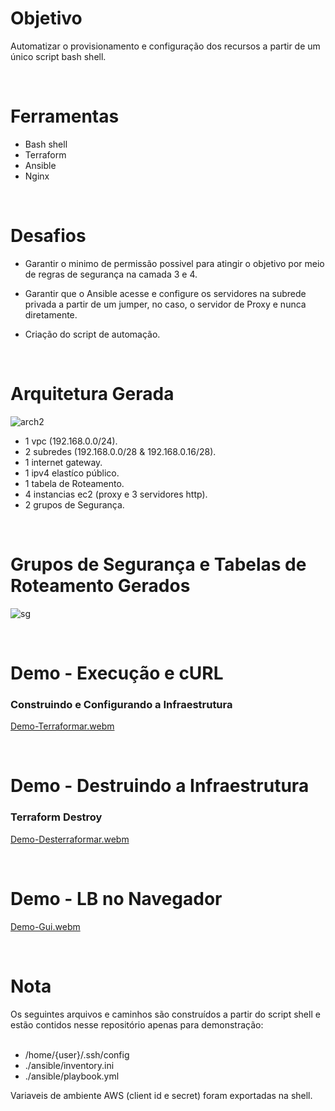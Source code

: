 <h1>Objetivo</h1>
<p>Automatizar o provisionamento e configuração dos recursos a partir de um único script bash shell.</p>

</br>
<h1>Ferramentas</h1>

- Bash shell
- Terraform
- Ansible
- Nginx

</br>
<h1>Desafios</h1>

- Garantir o minimo de permissão possivel para atingir o objetivo por meio de regras de segurança na camada 3 e 4.

- Garantir que o Ansible acesse e configure os servidores na subrede privada a partir de um jumper, no caso, o servidor de Proxy e nunca diretamente.

- Criação do script de automação.

</br>
<h1>Arquitetura Gerada</h1>

![arch2](https://github.com/user-attachments/assets/95bcb45b-1121-4bea-9638-30b3b5d6f937)


- 1 vpc (192.168.0.0/24).
- 2 subredes (192.168.0.0/28 & 192.168.0.16/28).
- 1 internet gateway.
- 1 ipv4 elastíco público.
- 1 tabela de Roteamento.
- 4 instancias ec2 (proxy e 3 servidores http).
- 2 grupos de Segurança.

</br>
<h1>Grupos de Segurança e Tabelas de Roteamento Gerados</h1>

![sg](https://github.com/user-attachments/assets/de4aa2a6-2923-49e1-af59-5a5549b951a0)


</br>
<h1>Demo - Execução e cURL</h1>
<h3>Construindo e Configurando a Infraestrutura</h3>

[Demo-Terraformar.webm](https://github.com/user-attachments/assets/11e57d80-18de-40f5-80f8-28bccc8f4e6f)

</br>
<h1>Demo - Destruindo a Infraestrutura</h1>
<h3>Terraform Destroy</h3>

[Demo-Desterraformar.webm](https://github.com/user-attachments/assets/47814781-3d94-42bc-8d6c-cf22e3de83ab)


</br>
<h1>Demo - LB no Navegador</h1>

[Demo-Gui.webm](https://github.com/user-attachments/assets/b9dd9a23-6d60-4282-a059-77a5237fb3c5)


</br>
<h1>Nota</h1>
Os seguintes arquivos e caminhos são construídos a partir do script shell e estão contidos nesse repositório apenas para demonstração:
</br></br>

- /home/{user}/.ssh/config
- ./ansible/inventory.ini
- ./ansible/playbook.yml

Variaveis de ambiente AWS (client id e secret) foram exportadas na shell.
</br></br>
